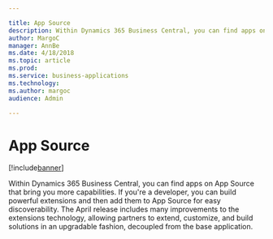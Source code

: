 ```yaml
---

title: App Source
description: Within Dynamics 365 Business Central, you can find apps on App Source that bring you more capabilities.
author: MargoC
manager: AnnBe
ms.date: 4/18/2018
ms.topic: article
ms.prod: 
ms.service: business-applications
ms.technology: 
ms.author: margoc
audience: Admin

---
```

#  App Source




[!include[banner](../../../../includes/banner.md)]

Within Dynamics 365 Business Central, you can find apps on App Source that bring
you more capabilities. If you're a developer, you can build powerful extensions
and then add them to App Source for easy discoverability. The April release
includes many improvements to the extensions technology, allowing partners to
extend, customize, and build solutions in an upgradable fashion, decoupled from
the base application.
